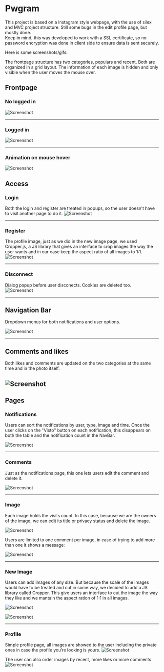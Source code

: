 # Pwgram

This project is based on a Instagram style webpage, with the use of silex and MVC project structure. 
Still some bugs in the edit profile page, but mostly done.  
Keep in mind, this was developed to work with a SSL certificate, so no password encryption was done in client side to ensure data is sent securely. 

Here is some screenshots/gifs:

The frontpage structure has two categories, populars and recent. Both are organized in a grid layout. The information of each image is hidden and only visible when the user moves the mouse over. 

## Frontpage
### No logged in
![Screenshot](WebPage/FrontPage.PNG)

----

### Logged in
![Screenshot](WebPage/FrontPageLogged.PNG)

----
### Animation on mouse hover
![Screenshot](WebPage/AnimationImage.gif)

## Access
### Login
Both the login and register are treated in popups, so the user doesn't have to visit another page to do it. 
![Screenshot](WebPage/Login.gif)

----
### Register
The profile image, just as we did in the new image page, we used Cropper.js, a JS library that gives an interface to crop images the way the user wants and in our case keep the aspect ratio of all images to 1:1. 
![Screenshot](WebPage/Register.gif)

----
### Disconnect

Dialog popup before user disconects. Cookies are deleted too.
![Screenshot](WebPage/disconnect.gif)

----

## Navigation Bar
Dropdown menus for both notifications and user options.

![Screenshot](WebPage/Menu.gif)

----
## Comments and likes

Both likes and comments are updated on the two categories at the same time and in the photo itself. 

![Screenshot](WebPage/CommentsAndLikes.gif)
----

## Pages
### Notifications

Users can sort the notifications by user, type, image and time. Once the user clicks on the "Visto" button on each notification, this disappears on both the table and the notification count in the NavBar.

![Screenshot](WebPage/NotificationPage.PNG)

----
### Comments

Just as the notifications page, this one lets users edit the comment and delete it. 

![Screenshot](WebPage/CommentsPage.PNG)

----
### Image

Each image holds the visits count. In this case, because we are the owners of the image, we can edit its title or privacy status and delete the image. 

![Screenshot](WebPage/ImagePage.PNG)

Users are limited to one comment per image, in case of trying to add more than one it shows a message:

![Screenshot](WebPage/CommentBlocked.gif)

----
### New Image

Users can add images of any size. But because the scale of the images would have to be treated and cut in some way, we decided to add a JS library called Cropper. This give users an interface to cut the image the way they like and we mantain the aspect ration of 1:1 in all images.

![Screenshot](WebPage/AddNewImage.gif)

![Screenshot](WebPage/AddNewImage.PNG)

----
### Profile

Simple profile page, all images are showed to the user including the private ones in case the profile you're looking is yours. 
![Screenshot](WebPage/Profilepage.PNG)

The user can also order images by recent, more likes or more comments
![Screenshot](WebPage/OrderByProfileImages.gif)


